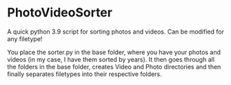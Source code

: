 # PhotoVideoSorter
A quick python 3.9 script for sorting photos and videos. Can be modified for any filetype!

You place the sorter.py in the base folder, where you have your photos and videos (in my case, I have them sorted by years). It then goes through all the folders in the base folder, creates Video and Photo directories and then finally separates filetypes into their respective folders.
